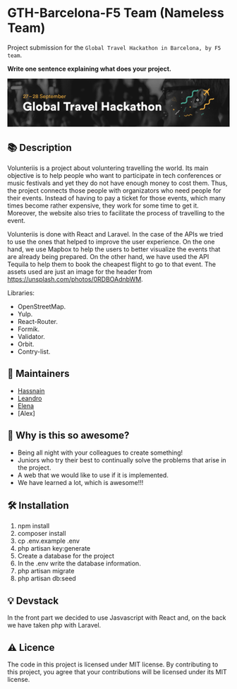 # GTH-Barcelona-F5 Team (Nameless Team)
Project submission for the `Global Travel Hackathon in Barcelona, by F5 team`.

**Write one sentence explaining what does your project.**

![Add a screenshot from your project. For example the main website page.](https://raw.githubusercontent.com/Global-Travel-Hackathon/GTH-Location-TeamName/master/screenshots/Global-Travel-Hackathon-image.png)

## :books: Description

Volunteriis is a project about voluntering travelling the world. Its main objective is to help people who want to participate in tech conferences or music festivals and yet they do not have enough money to cost them. Thus, the project connects those people with organizators who need people for their events. Instead of having to pay a ticket for those events, which many times become rather expensive, they work for some time to get it. Moreover, the website also tries to facilitate the process of travelling to the event.

Volunteriis is done with React and Laravel. In the case of the APIs we tried to use the ones that helped to improve the user experience. On the one hand, we use Mapbox to help the users to better visualize the events that are already being prepared. On the other hand, we have used the API Tequila to help them to book the cheapest flight to go to that event. 
The assets used are just an image for the header from https://unsplash.com/photos/0RDBOAdnbWM.

Libraries:
- OpenStreetMap.
- Yulp.
- React-Router.
- Formik.
- Validator.
- Orbit.
- Contry-list.


## :hugs: Maintainers

* [Hassnain](https://github.com/hassnian)
* [Leandro](https://github.com/Piola79)
* [Elena](https://github.com/KaneShyre)
* [Alex]


## :tada: Why is this so awesome?

* Being all night with your colleagues to create something!
* Juniors who try their best to continually solve the problems that arise in the project.
* A web that we would like to use if it is implemented.
* We have learned a lot, which is awesome!!!


## :hammer_and_wrench: Installation

1. npm install
2. composer install
3. cp .env.example .env
4. php artisan key:generate
5. Create a database for the project
6. In the .env write the database information.
7. php artisan migrate
8. php artisan db:seed

## :bulb: Devstack

In the front part we decided to use Jasvascript with React and, on the back we have taken php with Laravel. 

## :warning: Licence

The code in this project is licensed under MIT license. By contributing to this project, you agree that your contributions will be licensed under its MIT license.
